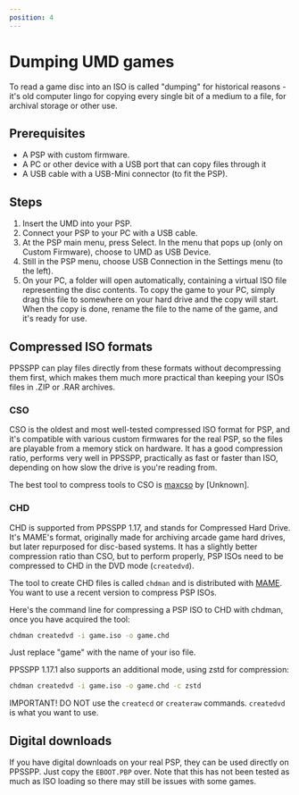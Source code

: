 ```yaml
---
position: 4
---
```

# Dumping UMD games

To read a game disc into an ISO is called "dumping" for historical reasons - it's old computer lingo for copying every single bit of a medium to a file, for archival storage or other use.

## Prerequisites

- A PSP with custom firmware.
- A PC or other device with a USB port that can copy files through it
- A USB cable with a USB-Mini connector (to fit the PSP).

## Steps

1. Insert the UMD into your PSP.
1. Connect your PSP to your PC with a USB cable.
1. At the PSP main menu, press Select. In the menu that pops up (only on Custom Firmware), choose to UMD as USB Device.
1. Still in the PSP menu, choose USB Connection in the Settings menu (to the left).
1. On your PC, a folder will open automatically, containing a virtual ISO file representing the disc contents. To copy the game to your PC, simply drag this file to somewhere on your hard drive and the copy will start. When the copy is done, rename the file to the name of the game, and it's ready for use.

## Compressed ISO formats

PPSSPP can play files directly from these formats without decompressing them first, which makes them much more practical than keeping your ISOs files in .ZIP or .RAR archives.

### CSO

CSO is the oldest and most well-tested compressed ISO format for PSP, and it's compatible with various custom firmwares for the real PSP, so the files are playable from a memory stick on hardware. It has a good compression ratio, performs very well in PPSSPP, practically as fast or faster than ISO, depending on how slow the drive is you're reading from.

The best tool to compress tools to CSO is [maxcso](https://github.com/unknownbrackets/maxcso/releases) by \[Unknown\].

### CHD

CHD is supported from PPSSPP 1.17, and stands for Compressed Hard Drive. It's MAME's format, originally made for archiving arcade game hard drives, but later repurposed for disc-based systems. It has a slightly better compression ratio than CSO, but to perform properly, PSP ISOs need to be compressed to CHD in the DVD mode (`createdvd`).

The tool to create CHD files is called `chdman` and is distributed with [MAME](https://www.mamedev.org/release.php). You want to use a recent version to compress PSP ISOs.

Here's the command line for compressing a PSP ISO to CHD with chdman, once you have acquired the tool:

```sh
chdman createdvd -i game.iso -o game.chd
```

Just replace "game" with the name of your iso file.

PPSSPP 1.17.1 also supports an additional mode, using zstd for compression:

```sh
chdman createdvd -i game.iso -o game.chd -c zstd
```

IMPORTANT! DO NOT use the `createcd` or `createraw` commands. `createdvd` is what you want to use.

## Digital downloads

If you have digital downloads on your real PSP, they can be used directly on PPSSPP. Just copy the `EBOOT.PBP` over. Note that this has not been tested as much as ISO loading so there may still be issues with some games.
